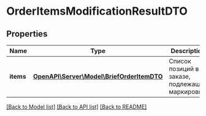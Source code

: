 # OrderItemsModificationResultDTO

## Properties
Name | Type | Description | Notes
------------ | ------------- | ------------- | -------------
**items** | [**OpenAPI\Server\Model\BriefOrderItemDTO**](BriefOrderItemDTO.md) | Список позиций в заказе, подлежащих маркировке. | 

[[Back to Model list]](../README.md#documentation-for-models) [[Back to API list]](../README.md#documentation-for-api-endpoints) [[Back to README]](../README.md)


